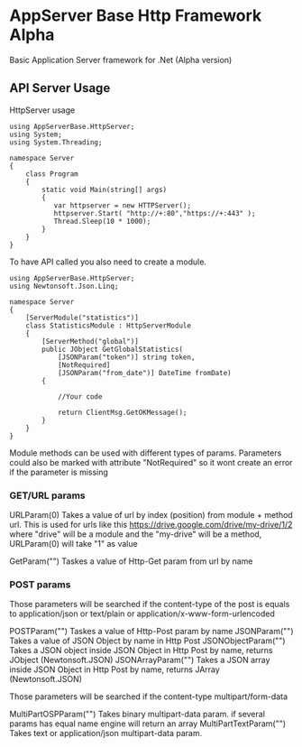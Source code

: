 # AppServer Base Http Framework Alpha

Basic Application Server framework for .Net (Alpha version)

## API Server Usage

HttpServer usage

```
using AppServerBase.HttpServer;
using System;
using System.Threading;

namespace Server
{
    class Program
    {
        static void Main(string[] args)
        {
           var httpserver = new HTTPServer();
		   httpserver.Start( "http://+:80","https://+:443" );
		   Thread.Sleep(10 * 1000);
        }
	}
}
```

To have API called you also need to create a module.

```
using AppServerBase.HttpServer;
using Newtonsoft.Json.Linq;

namespace Server
{
    [ServerModule("statistics")]
    class StatisticsModule : HttpServerModule
    {
        [ServerMethod("global")]
        public JObject GetGlobalStatistics(
            [JSONParam("token")] string token,
			[NotRequired] 
			[JSONParam("from_date")] DateTime fromDate)
        {

            //Your code

            return ClientMsg.GetOKMessage();
        }
    }
}
```

Module methods can be used with different types of params.
Parameters could also be marked with attribute "NotRequired" so it wont create an error if the parameter is missing

### GET/URL params

URLParam(0) Takes a value of url by index (position) from module + method url. 
This is used for urls like this https://drive.google.com/drive/my-drive/1/2
where "drive" will be a module and the "my-drive" will be a method, URLParam(0) will take "1" as value

GetParam("") Taskes a value of Http-Get param from url by name

### POST params

Those parameters will be searched if the content-type of the post is equals to application/json or text/plain or application/x-www-form-urlencoded 

POSTParam("") Taskes a value of Http-Post param by name
JSONParam("") Takes a value of JSON Object by name in Http Post
JSONObjectParam("") Takes a JSON object inside JSON Object in Http Post by name, returns JObject (Newtonsoft.JSON)
JSONArrayParam("")  Takes a JSON array inside JSON Object in Http Post by name, returns JArray (Newtonsoft.JSON)

Those parameters will be searched if the content-type multipart/form-data

MultiPartOSPParam("") Takes binary multipart-data param. if several params has equal name engine will return an array 
MultiPartTextParam("") Takes text or application/json multipart-data param.

